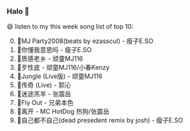 

### Halo 👋

😄 listen to my this week song list of top 10:

0. 🌈MJ Party2008(beats by ezasscul) - 瘦子E.SO
1. 🌈你懂我意思吗 - 瘦子E.SO
2. 🌈质感老乡 - 顽童MJ116
3. 🌈歹性底 - 顽童MJ116/小春Kenzy
4. 🌈Jungle (Live版) - 顽童MJ116
5. 🌈传奇 (Live) - 郭沁
6. 🌈迷途羔羊 - 张震岳
7. 🌈Fly Out - 兄弟本色
8. 🌈离开 - MC HotDog 热狗/张震岳
9. 🌈自己都不自己(dead presedent remix by josh) - 瘦子E.SO


